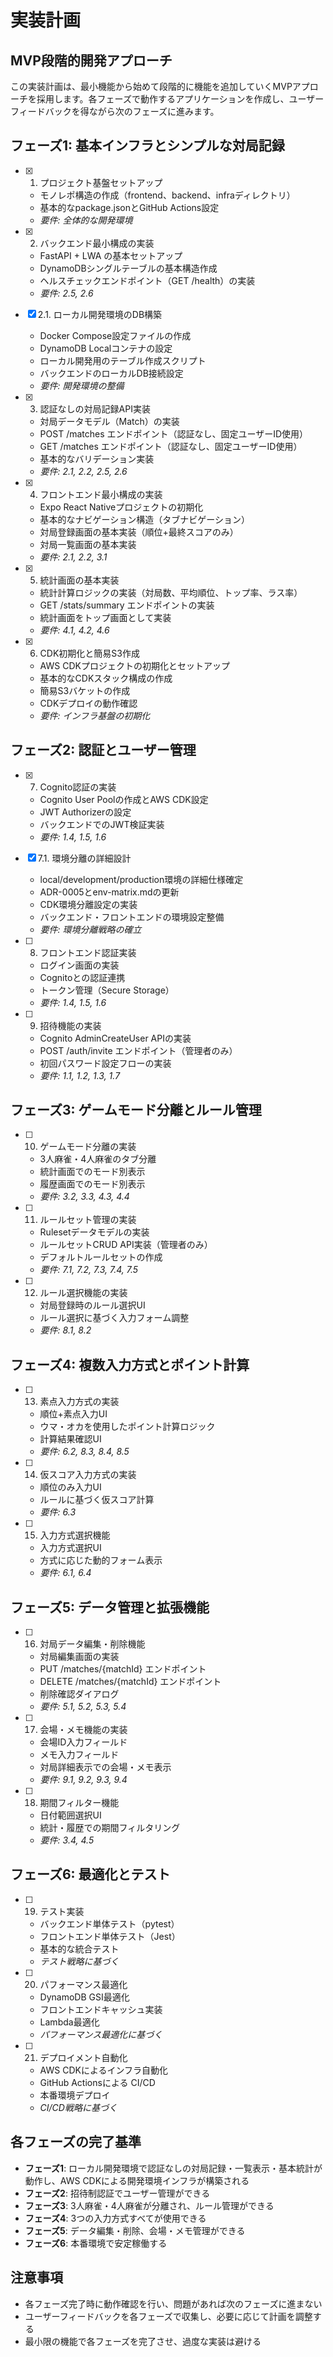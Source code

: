 # 実装計画

## MVP段階的開発アプローチ

この実装計画は、最小機能から始めて段階的に機能を追加していくMVPアプローチを採用します。各フェーズで動作するアプリケーションを作成し、ユーザーフィードバックを得ながら次のフェーズに進みます。

## フェーズ1: 基本インフラとシンプルな対局記録

- [x] 1. プロジェクト基盤セットアップ
  - モノレポ構造の作成（frontend、backend、infraディレクトリ）
  - 基本的なpackage.jsonとGitHub Actions設定
  - _要件: 全体的な開発環境_

- [x] 2. バックエンド最小構成の実装
  - FastAPI + LWA の基本セットアップ
  - DynamoDBシングルテーブルの基本構造作成
  - ヘルスチェックエンドポイント（GET /health）の実装
  - _要件: 2.5, 2.6_

- [x] 2.1. ローカル開発環境のDB構築
  - Docker Compose設定ファイルの作成
  - DynamoDB Localコンテナの設定
  - ローカル開発用のテーブル作成スクリプト
  - バックエンドのローカルDB接続設定
  - _要件: 開発環境の整備_

- [x] 3. 認証なしの対局記録API実装
  - 対局データモデル（Match）の実装
  - POST /matches エンドポイント（認証なし、固定ユーザーID使用）
  - GET /matches エンドポイント（認証なし、固定ユーザーID使用）
  - 基本的なバリデーション実装
  - _要件: 2.1, 2.2, 2.5, 2.6_

- [x] 4. フロントエンド最小構成の実装
  - Expo React Nativeプロジェクトの初期化
  - 基本的なナビゲーション構造（タブナビゲーション）
  - 対局登録画面の基本実装（順位+最終スコアのみ）
  - 対局一覧画面の基本実装
  - _要件: 2.1, 2.2, 3.1_

- [x] 5. 統計画面の基本実装
  - 統計計算ロジックの実装（対局数、平均順位、トップ率、ラス率）
  - GET /stats/summary エンドポイントの実装
  - 統計画面をトップ画面として実装
  - _要件: 4.1, 4.2, 4.6_

- [x] 6. CDK初期化と簡易S3作成
  - AWS CDKプロジェクトの初期化とセットアップ
  - 基本的なCDKスタック構成の作成
  - 簡易S3バケットの作成
  - CDKデプロイの動作確認
  - _要件: インフラ基盤の初期化_

## フェーズ2: 認証とユーザー管理

- [x] 7. Cognito認証の実装
  - Cognito User Poolの作成とAWS CDK設定
  - JWT Authorizerの設定
  - バックエンドでのJWT検証実装
  - _要件: 1.4, 1.5, 1.6_

- [x] 7.1. 環境分離の詳細設計
  - local/development/production環境の詳細仕様確定
  - ADR-0005とenv-matrix.mdの更新
  - CDK環境分離設定の実装
  - バックエンド・フロントエンドの環境設定整備
  - _要件: 環境分離戦略の確立_

- [ ] 8. フロントエンド認証実装
  - ログイン画面の実装
  - Cognitoとの認証連携
  - トークン管理（Secure Storage）
  - _要件: 1.4, 1.5, 1.6_

- [ ] 9. 招待機能の実装
  - Cognito AdminCreateUser APIの実装
  - POST /auth/invite エンドポイント（管理者のみ）
  - 初回パスワード設定フローの実装
  - _要件: 1.1, 1.2, 1.3, 1.7_

## フェーズ3: ゲームモード分離とルール管理

- [ ] 10. ゲームモード分離の実装
  - 3人麻雀・4人麻雀のタブ分離
  - 統計画面でのモード別表示
  - 履歴画面でのモード別表示
  - _要件: 3.2, 3.3, 4.3, 4.4_

- [ ] 11. ルールセット管理の実装
  - Rulesetデータモデルの実装
  - ルールセットCRUD API実装（管理者のみ）
  - デフォルトルールセットの作成
  - _要件: 7.1, 7.2, 7.3, 7.4, 7.5_

- [ ] 12. ルール選択機能の実装
  - 対局登録時のルール選択UI
  - ルール選択に基づく入力フォーム調整
  - _要件: 8.1, 8.2_

## フェーズ4: 複数入力方式とポイント計算

- [ ] 13. 素点入力方式の実装
  - 順位+素点入力UI
  - ウマ・オカを使用したポイント計算ロジック
  - 計算結果確認UI
  - _要件: 6.2, 8.3, 8.4, 8.5_

- [ ] 14. 仮スコア入力方式の実装
  - 順位のみ入力UI
  - ルールに基づく仮スコア計算
  - _要件: 6.3_

- [ ] 15. 入力方式選択機能
  - 入力方式選択UI
  - 方式に応じた動的フォーム表示
  - _要件: 6.1, 6.4_

## フェーズ5: データ管理と拡張機能

- [ ] 16. 対局データ編集・削除機能
  - 対局編集画面の実装
  - PUT /matches/{matchId} エンドポイント
  - DELETE /matches/{matchId} エンドポイント
  - 削除確認ダイアログ
  - _要件: 5.1, 5.2, 5.3, 5.4_

- [ ] 17. 会場・メモ機能の実装
  - 会場ID入力フィールド
  - メモ入力フィールド
  - 対局詳細表示での会場・メモ表示
  - _要件: 9.1, 9.2, 9.3, 9.4_

- [ ] 18. 期間フィルター機能
  - 日付範囲選択UI
  - 統計・履歴での期間フィルタリング
  - _要件: 3.4, 4.5_

## フェーズ6: 最適化とテスト

- [ ] 19. テスト実装
  - バックエンド単体テスト（pytest）
  - フロントエンド単体テスト（Jest）
  - 基本的な統合テスト
  - _テスト戦略に基づく_

- [ ] 20. パフォーマンス最適化
  - DynamoDB GSI最適化
  - フロントエンドキャッシュ実装
  - Lambda最適化
  - _パフォーマンス最適化に基づく_

- [ ] 21. デプロイメント自動化
  - AWS CDKによるインフラ自動化
  - GitHub Actionsによる CI/CD
  - 本番環境デプロイ
  - _CI/CD戦略に基づく_

## 各フェーズの完了基準

- **フェーズ1**: ローカル開発環境で認証なしの対局記録・一覧表示・基本統計が動作し、AWS CDKによる開発環境インフラが構築される
- **フェーズ2**: 招待制認証でユーザー管理ができる
- **フェーズ3**: 3人麻雀・4人麻雀が分離され、ルール管理ができる
- **フェーズ4**: 3つの入力方式すべてが使用できる
- **フェーズ5**: データ編集・削除、会場・メモ管理ができる
- **フェーズ6**: 本番環境で安定稼働する

## 注意事項

- 各フェーズ完了時に動作確認を行い、問題があれば次のフェーズに進まない
- ユーザーフィードバックを各フェーズで収集し、必要に応じて計画を調整する
- 最小限の機能で各フェーズを完了させ、過度な実装は避ける
